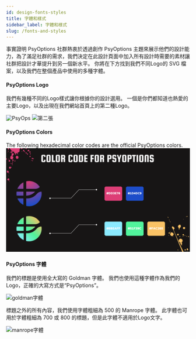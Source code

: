 ```yaml
---
id: design-fonts-styles
title: 字體和樣式
sidebar_label: 字體和樣式
slug: /fonts-and-styles
---
```


事實證明 PsyOptions 社群熱衷於透過創作 PsyOptions 主題來展示他們的設計能力，為了滿足社群的需求，我們決定在此設計頁面中加入所有設計時需要的素材讓社群把設計才華提升到另一個新水平。 你將在下方找到我們不同Logo的 SVG 檔案，以及我們在整個產品中使用的多種字體。

#### PsyOptions Logo
我們有幾種不同的Logo樣式讓你根據你的設計選用。 一個是你們都知道也熱愛的主要Logo，以及出現在我們網站首頁上的第二種Logo。

![PsyOps](/img/PsyOps.svg) ![第二張](/img/Secondary.svg)

#### PsyOptions Colors
The following hexadecimal color codes are the official PsyOptions colors. ![colors](/img/designers/PsyOptionsColors.png)

#### PsyOptions 字體
我們的標題是使用全大寫的 Goldman 字體。 我們也使用這種字體作為我們的Logo，正確的大寫方式是“PsyOptions”。

![goldman字體](/img/designers/goldman.png)

標題之外的所有內容，我們使用字體粗細為 500 的 Manrope 字體。 此字體也可用於字體粗細為 700 或 800 的標題，但是此字體不適用於Logo文字。

![manrope字體](/img/designers/manrope.png)
